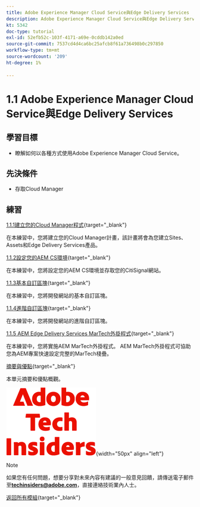 ```yaml
---
title: Adobe Experience Manager Cloud Service與Edge Delivery Services
description: Adobe Experience Manager Cloud Service與Edge Delivery Services
kt: 5342
doc-type: tutorial
exl-id: 52efb52c-103f-4171-a69e-0cddb142a0ed
source-git-commit: 7537cd4d4ca6bc25afcb8f61a736498b0c297850
workflow-type: tm+mt
source-wordcount: '209'
ht-degree: 1%

---
```


# 1.1 Adobe Experience Manager Cloud Service與Edge Delivery Services

## 學習目標

- 瞭解如何以各種方式使用Adobe Experience Manager Cloud Service。

## 先決條件

- 存取Cloud Manager

## 練習

[1.1.1建立您的Cloud Manager程式](./ex1.md){target="_blank"}

在本練習中，您將建立您的Cloud Manager計畫，該計畫將會為您建立Sites、Assets和Edge Delivery Services產品。

[1.1.2設定您的AEM CS環境](./ex2.md){target="_blank"}

在本練習中，您將設定您的AEM CS環境並存取您的CitiSignal網站。

[1.1.3基本自訂區塊](./ex3.md){target="_blank"}

在本練習中，您將開發網站的基本自訂區塊。

[1.1.4進階自訂區塊](./ex4.md){target="_blank"}

在本練習中，您將開發網站的進階自訂區塊。

[1.1.5 AEM Edge Delivery Services MarTech外掛程式](./ex5.md){target="_blank"}

在本練習中，您將實施AEM MarTech外掛程式。 AEM MarTech外掛程式可協助您為AEM專案快速設定完整的MarTech棧疊。

[摘要與優點](./summary.md){target="_blank"}

本單元摘要和優點概觀。

![技術內部人士](./../../../assets/images/techinsiders.png){width="50px" align="left"}

>[!NOTE]
>
>如果您有任何問題，想要分享對未來內容有建議的一般意見回饋，請傳送電子郵件至&#x200B;**techinsiders@adobe.com**，直接連絡技術業內人士。

[返回所有模組](../../../overview.md){target="_blank"}
